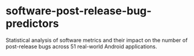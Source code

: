 # software-post-release-bug-predictors
Statistical analysis of software metrics and their impact on the number of post-release bugs across 51 real-world Android applications.
